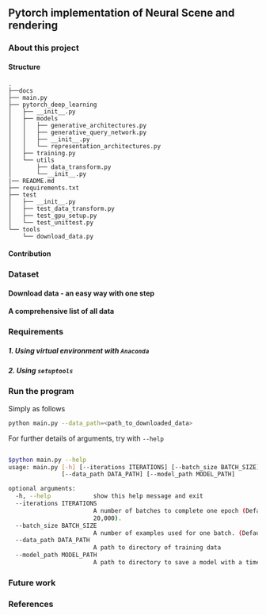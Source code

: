 Pytorch implementation of Neural Scene and rendering
---
### About this project

#### Structure
```
.
├──docs
├── main.py
├── pytorch_deep_learning
│   ├── __init__.py
│   ├── models
│   │   ├── generative_architectures.py
│   │   ├── generative_query_network.py
│   │   ├── __init__.py
│   │   └── representation_architectures.py
│   ├── training.py
│   └── utils
│       ├── data_transform.py
│       └──__init__.py
|── README.md
├── requirements.txt
├── test
│   ├── __init__.py
│   ├── test_data_transform.py
│   ├── test_gpu_setup.py
│   └── test_unittest.py
└── tools
    └── download_data.py
```

#### Contribution

### Dataset

#### Download data - an easy way with one step

#### A comprehensive list of all data

### Requirements

##### 1. Using virtual environment with `Anaconda`

##### 2. Using `setuptools`

### Run the program
Simply as follows
```bash
python main.py --data_path=<path_to_downloaded_data>
```

For further details of arguments, try with `--help`
```bash

$python main.py --help                                                                                                                                                                                                                                                   [
usage: main.py [-h] [--iterations ITERATIONS] [--batch_size BATCH_SIZE]
               [--data_path DATA_PATH] [--model_path MODEL_PATH]

optional arguments:
  -h, --help            show this help message and exit
  --iterations ITERATIONS
                        A number of batches to complete one epoch (Default:
                        20,000).
  --batch_size BATCH_SIZE
                        A number of examples used for one batch. (Default: 36)
  --data_path DATA_PATH
                        A path to directory of training data
  --model_path MODEL_PATH
                        A path to directory to save a model with a timestamp.
```

### Future work

### References
